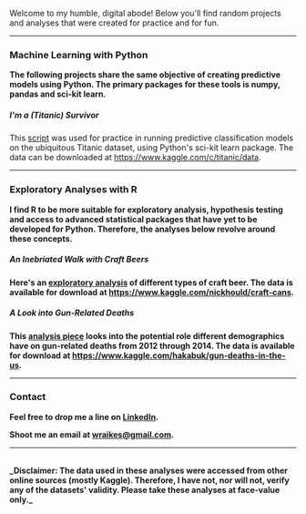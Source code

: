 
Welcome to my humble, digital abode! Below you'll find random projects and analyses that were created for practice and for fun.

--------

### Machine Learning with Python

<strong>The following projects share the same objective of creating predictive models using Python. The primary packages for these tools is numpy, pandas and sci-kit learn.</strong>

##### I'm a (Titanic) Survivor

This [script](Titanic_Final.html) was used for practice in running predictive classification models on the ubiquitous Titanic dataset, using Python's sci-kit learn package.  The data can be downloaded at <https://www.kaggle.com/c/titanic/data>.  

--------

### Exploratory Analyses with R

<strong>I find R to be more suitable for exploratory analysis, hypothesis testing and access to advanced statistical packages that have yet to be developed for Python.  Therefore, the analyses below revolve around these concepts.<strong>

##### An Inebriated Walk with Craft Beers

Here's an [exploratory analysis](Beer_Analysis.html) of different types of craft beer.  The data is available for download at <https://www.kaggle.com/nickhould/craft-cans>.

##### A Look into Gun-Related Deaths

This [analysis piece](gun_analysis.html) looks into the potential role different demographics have on gun-related deaths from 2012 through 2014. The data is available for download at <https://www.kaggle.com/hakabuk/gun-deaths-in-the-us>.

--------

### Contact

Feel free to drop me a line on [LinkedIn](https://www.linkedin.com/in/william-raikes-81508448).

Shoot me an email at <wraikes@gmail.com>.

--------
  
<br>  
_Disclaimer: The data used in these analyses were accessed from other online sources (mostly Kaggle). Therefore, I have not, nor will not, verify any of the datasets' validity.  Please take these analyses at face-value only._



